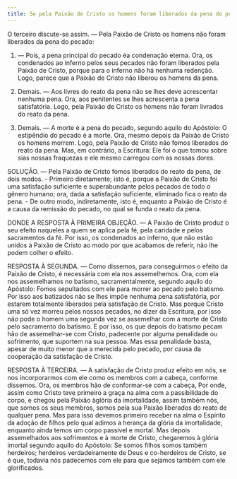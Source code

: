 ```yaml
---
title: Se pela Paixão de Cristo os homens foram liberados da pena do pecado
---
```


O terceiro discute-se assim. — Pela Paixão de Cristo os homens não foram liberados da pena do pecado:  

1. — Pois, a pena principal do pecado éa condenação eterna. Ora, os condenados ao inferno pelos seus pecados não foram liberados pela Paixão de Cristo, porque para o inferno não há nenhuma redenção. Logo, parece que a Paixão de Cristo não liberou os homens da pena.  

2. Demais. — Aos livres do reato da pena não se lhes deve acrescentar nenhuma pena. Ora, aos penitentes se lhes acrescenta a pena satisfatória. Logo, pela Paixão de Cristo os homens não foram livrados do reato da pena.  

3. Demais. — A morte é a pena do pecado, segundo aquilo do Apóstolo: O estipêndio do pecado é a morte. Ora, mesmo depois da Paixão de Cristo os homens morrem. Logo, pela Paixão de Cristo não fomos liberados do reato da pena.  Mas, em contrário, a Escritura: Ele foi o que tomou sobre sias nossas fraquezas e ele mesmo carregou com as nossas dores. 

SOLUÇÃO. — Pela Paixão de Cristo fomos liberados do reato da pena, de dois modos. - Primeiro diretamente; isto é, porque a Paixão de Cristo foi uma satisfação suficiente e superabundante pelos pecados de todo o gênero humano; ora, dada a satisfação suficiente, eliminado fica o reato da pena. - De outro modo, indiretamente, isto é, enquanto a Paixão de Cristo é a causa da remissão do pecado, no qual se funda o reato da pena.  

DONDE A RESPOSTA À PRIMEIRA OBJEÇÃO. — A Paixão de Cristo produz o seu efeito naqueles a quem se aplica pela fé, pela caridade e pelos sacramentos da fé. Por isso, os condenados ao inferno, que não estão unidos à Paixão de Cristo ao modo por que acabamos de referir, não lhe podem colher o efeito.  

RESPOSTA À SEGUNDA. — Como dissemos, para conseguirmos o efeito da Paixão de Cristo, é necessária com ela nos assemelhemos. Ora, com ela nos assemelhamos no batismo, sacramentalmente, segundo aquilo do Apóstolo: Fomos sepultados com ele para morrer ao pecado pelo batismo. Por isso aos batizados não se lhes impõe nenhuma pena satisfatória, por estarem totalmente liberados pela satisfação de Cristo. Mas porque Cristo uma só vez morreu pelos nossos pecados, no dizer da Escritura, por isso não pode o homem uma segunda vez se assemelhar com a morte de Cristo pelo sacramento do batismo. E por isso, os que depois do batismo pecam hão de assemelhar-se com Cristo, padecente por alguma penalidade ou sofrimento, que suportem na sua pessoa. Mas essa penalidade basta, apesar de muito menor que a merecida pelo pecado, por causa da cooperação da satisfação de Cristo.  

RESPOSTA À TERCEIRA. — A satisfação de Cristo produz efeito em nós, se nos incorporarmos com ele como os membros com a cabeça, conforme dissemos. Ora, os membros hão de conformar-se com a cabeça, Por onde, assim como Cristo teve primeiro a graça na alma com a passibilidade do corpo, e chegou pela Paixão àglória da imortalidade, assim também nós, que somos os seus membros, somos pela sua Paixão liberados do reato de qualquer pena. Mas para isso devemos primeiro receber na alma o Espírito da adoção de filhos pelo qual adimos a herança da glória da imortalidade, enquanto ainda temos um corpo passível e mortal. Mas depois assemelhados aos sofrimentos e à morte de Cristo, chegaremos à glória imortal segundo aquilo do Apóstolo: Se somos filhos somos também herdeiros; herdeiros verdadeiramente de Deus e co-herdeiros de Cristo, se é que, todavia nós padecemos com ele para que sejamos também com ele glorificados.